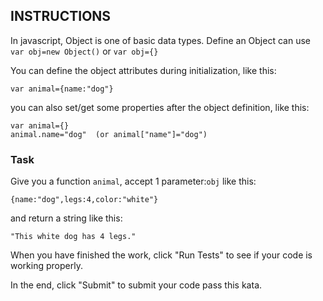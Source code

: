## INSTRUCTIONS

In javascript, Object is one of basic data types. Define an Object can use `var obj=new Object()` or `var obj={}`

You can define the object attributes during initialization, like this:
```
var animal={name:"dog"}
```
you can also set/get some properties after the object definition, like this:

```
var animal={}
animal.name="dog"  (or animal["name"]="dog")
```
### Task

Give you a function `animal`, accept 1 parameter:`obj` like this:
```
{name:"dog",legs:4,color:"white"}
```
and return a string like this:

```
"This white dog has 4 legs."
```

When you have finished the work, click "Run Tests" to see if your code is working properly.

In the end, click "Submit" to submit your code pass this kata.